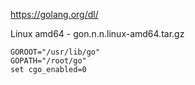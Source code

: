 https://golang.org/dl/

Linux amd64 - gon.n.n.linux-amd64.tar.gz

```
GOROOT="/usr/lib/go"
GOPATH="/root/go"
set cgo_enabled=0
```

